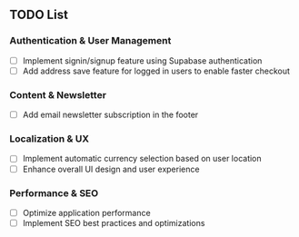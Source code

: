 ## TODO List


### Authentication & User Management
- [ ] Implement signin/signup feature using Supabase authentication
- [ ] Add address save feature for logged in users to enable faster checkout

### Content & Newsletter
- [ ] Add email newsletter subscription in the footer

### Localization & UX
- [ ] Implement automatic currency selection based on user location
- [ ] Enhance overall UI design and user experience

### Performance & SEO
- [ ] Optimize application performance
- [ ] Implement SEO best practices and optimizations
